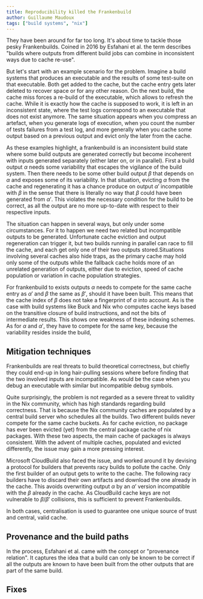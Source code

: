 ```yaml
---
title: Reproducibility killed the Frankenbuild
author: Guillaume Maudoux
tags: ["build systems", "nix"]
---
```


They have been around for far too long. It's about time to tackle those pesky Frankenbuilds. Coined in 2016 by Esfahani et al. the term describes "builds where outputs from different build jobs can combine in inconsistent ways due to cache re-use".

But let's start with an example scenario for the problem. Imagine a build systems that produces an executable and the results of some test-suite on that executable. Both get added to the cache, but the cache entry gets later deleted to recover space or for any other reason. On the next build, the cache miss forces a re-build of the executable, which allows to refresh the cache. While it is exactly how the cache is supposed to work, it is left in an inconsistent state, where the test logs correspond to an executable that does not exist anymore.
The same situation appears when you compress an artefact, when you generate logs of execution, when you count the number of tests failures from a test log, and more generally when you cache some output based on a previous output and evict only the later from the cache.

As these examples highlight, a frankenbuild is an inconsistent build state where some build outputs are generated correctly but become incoherent with inputs generated separately (either later on, or in parallel). 
First a build output $\alpha$ needs some variability that escapes the vigilance of the build system. Then there needs to be some other build output $\beta$ that depends on $\alpha$ and exposes some of its variability.
In that situation, evicting $\alpha$ from the cache and regenerating it has a chance produce on output $\alpha'$ incompatible with $\beta$ in the sense that there is literally no way that $\beta$ could have been generated from $\alpha'$.
This violates the necessary condition for the build to be correct, as all the output are no more up-to-date with respect to their respective inputs.

The situation can happen in several ways, but only under some circumstances.
For it to happen we need two related but incompatible outputs to be generated. Unfortunate cache eviction and output regeneration can trigger it, but two builds running in parallel can race to fill the cache, and each get only one of their two outputs stored.Situations involving several caches also hide traps, as the primary cache may hold only some of the outputs while the fallback cache holds more of an unrelated generation of outputs, either due to eviction, speed of cache population or variation in cache population strategies.

For frankenbuild to exists outputs $\alpha$ needs to compete for the same cache entry as $\alpha'$ and $\beta$ the same as $\beta'$, should it have been built.
This means that the cache index of $\beta$ does not take a fingerprint of $\alpha$ into account. As is the case with build systems like Buck and Nix who computes cache keys based on the transitive closure of build instructions, and not the bits of intermediate results. This shows one weakness of these indexing schemes.
As for $\alpha$ and $\alpha'$, they have to compete for the same key, because the variability resides inside the build, 


## Mitigation techniques

Frankenbuilds are real threats to build theoretical correctness, but chiefly they could end-up in long hair-pulling sessions where before finding that the two involved inputs are incompatible. As would be the case when you debug an executable with similar but incompatible debug symbols. 

Quite surprisingly, the problem is not regarded as a severe threat to validity in the Nix community, which has high standards regarding build correctness.
That is because the Nix community caches are populated by a central build server who schedules all the builds. Two different builds never compete for the same cache buckets. As for cache eviction, no package has ever been evicted (yet) from the central package cache of nix packages. With these two aspects, the main cache of packages is always consistent.
With the advent of multiple caches, populated and evicted differently, the issue may gain a more pressing interest.

Microsoft CloudBuild also faced the issue, and worked around it by devising a protocol for builders that prevents racy builds to pollute the cache. Only the first builder of an output gets to write to the cache. The following racy builders have to discard their own artifacts and download the one already in the cache. This avoids overwriting output $\alpha$ by an $\alpha'$ version incompatible with the $\beta$ already in the cache.
As CloudBuild cache keys are not vulnerable to $\beta/\beta'$ collisions, this is sufficient to prevent Frankenbuilds.

In both cases, centralisation is used to guarantee one unique source of trust and central, valid cache.

## Provenance and the build paths

In the process, Esfahani et al. came with the concept or "provenance relation". It captures the idea that a build can only be known to be correct if all the outputs are known to have been built from the other outputs that are part of the same build.

## Fixes





